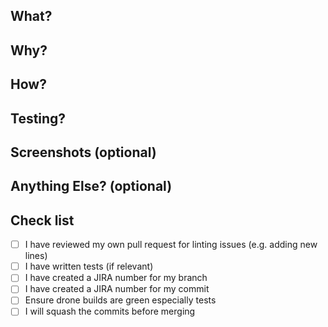 ## What?

## Why?

## How?

## Testing?

## Screenshots (optional)

## Anything Else? (optional)

## Check list

- [ ] I have reviewed my own pull request for linting issues (e.g. adding new lines)
- [ ] I have written tests (if relevant)
- [ ] I have created a JIRA number for my branch
- [ ] I have created a JIRA number for my commit
- [ ] Ensure drone builds are green especially tests
- [ ] I will squash the commits before merging
